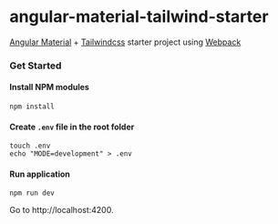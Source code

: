 # angular-material-tailwind-starter

[Angular Material](https://material.angular.io/) + [Tailwindcss]([abc.com](https://tailwindcss.com/)) starter project using [Webpack](https://webpack.js.org/)

### Get Started

#### Install NPM modules
```
npm install
```

#### Create `.env` file in the root folder
```
touch .env
echo "MODE=development" > .env
```

#### Run application
```
npm run dev
```
Go to http://localhost:4200.